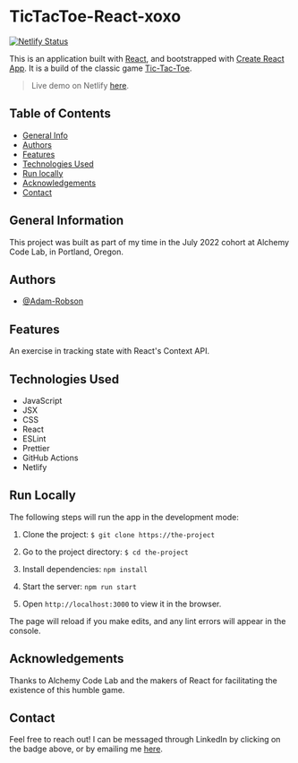 # TicTacToe-React-xoxo

[![Netlify Status](https://api.netlify.com/api/v1/badges/95febbb9-544e-44f1-9b4d-86f9b42e765d/deploy-status)](https://app.netlify.com/sites/idyllic-tartufo-455969/deploys)

This is an application built with [React](https://react.dev/), and bootstrapped with 
[Create React App](https://create-react-app.dev/).  It is a build of the classic 
game [Tic-Tac-Toe](https://en.wikipedia.org/wiki/Tic-tac-toe).

> Live demo on Netlify [here](https://tictactoe-react-xoxo.netlify.app).


## Table of Contents

* [General Info](#general-information)
* [Authors](#authors)
* [Features](#features)
* [Technologies Used](#technologies-used)
* [Run locally](#run-locally)
* [Acknowledgements](#acknowledgements)
* [Contact](#contact)


## General Information

This project was built as part of my time in the July 2022 cohort 
at Alchemy Code Lab, in Portland, Oregon.


## Authors

- [@Adam-Robson](https://www.github.com/Adam-Robson)


## Features

An exercise in tracking state with React's Context API.  


## Technologies Used

- JavaScript
- JSX
- CSS
- React
- ESLint
- Prettier
- GitHub Actions
- Netlify


## Run Locally

The following steps will run the app in the development mode:

1. Clone the project: ```$ git clone https://the-project```

2. Go to the project directory: ```$ cd the-project```

3. Install dependencies: ```npm install```

4. Start the server: ```npm run start```

5. Open ```http://localhost:3000``` to view it in the browser.

The page will reload if you make edits, 
and any lint errors will appear in the console.


## Acknowledgements

Thanks to Alchemy Code Lab and the makers of React for 
facilitating the existence of this humble game. 


## Contact

Feel free to reach out! I can be messaged through LinkedIn by 
clicking on the badge above, or by emailing me [here](emailto:adamray312@gmail.com).
